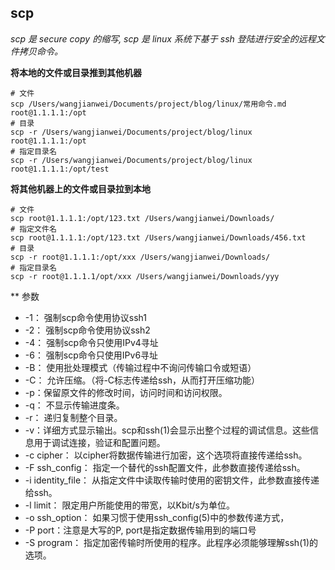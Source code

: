 ## scp

*scp 是 secure copy 的缩写, scp 是 linux 系统下基于 ssh 登陆进行安全的远程文件拷贝命令。*

**将本地的文件或目录推到其他机器**

```shell
# 文件
scp /Users/wangjianwei/Documents/project/blog/linux/常用命令.md root@1.1.1.1:/opt
# 目录
scp -r /Users/wangjianwei/Documents/project/blog/linux root@1.1.1.1:/opt
# 指定目录名
scp -r /Users/wangjianwei/Documents/project/blog/linux root@1.1.1.1:/opt/test
```

**将其他机器上的文件或目录拉到本地**

```shell
# 文件
scp root@1.1.1.1:/opt/123.txt /Users/wangjianwei/Downloads/
# 指定文件名
scp root@1.1.1.1:/opt/123.txt /Users/wangjianwei/Downloads/456.txt
# 目录
scp -r root@1.1.1.1:/opt/xxx /Users/wangjianwei/Downloads/
# 指定目录名
scp -r root@1.1.1.1/opt/xxx /Users/wangjianwei/Downloads/yyy
```

** 参数
- -1： 强制scp命令使用协议ssh1
- -2： 强制scp命令使用协议ssh2
- -4： 强制scp命令只使用IPv4寻址
- -6： 强制scp命令只使用IPv6寻址
- -B： 使用批处理模式（传输过程中不询问传输口令或短语）
- -C： 允许压缩。（将-C标志传递给ssh，从而打开压缩功能）
- -p：保留原文件的修改时间，访问时间和访问权限。
- -q： 不显示传输进度条。
- -r： 递归复制整个目录。
- -v：详细方式显示输出。scp和ssh(1)会显示出整个过程的调试信息。这些信息用于调试连接，验证和配置问题。
- -c cipher： 以cipher将数据传输进行加密，这个选项将直接传递给ssh。
- -F ssh_config： 指定一个替代的ssh配置文件，此参数直接传递给ssh。
- -i identity_file： 从指定文件中读取传输时使用的密钥文件，此参数直接传递给ssh。
- -l limit： 限定用户所能使用的带宽，以Kbit/s为单位。
- -o ssh_option： 如果习惯于使用ssh_config(5)中的参数传递方式，
- -P port：注意是大写的P, port是指定数据传输用到的端口号
- -S program： 指定加密传输时所使用的程序。此程序必须能够理解ssh(1)的选项。
